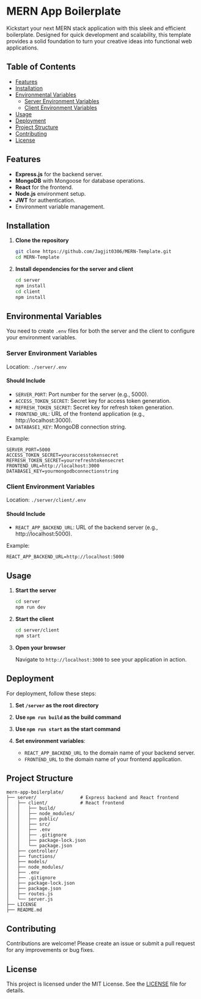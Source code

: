 # MERN App Boilerplate

Kickstart your next MERN stack application with this sleek and efficient boilerplate. Designed for quick development and scalability, this template provides a solid foundation to turn your creative ideas into functional web applications.

## Table of Contents

- [Features](#features)
- [Installation](#installation)
- [Environmental Variables](#environmental-variables)
  - [Server Environment Variables](#server-environment-variables)
  - [Client Environment Variables](#client-environment-variables)
- [Usage](#usage)
- [Deployment](#deployment)
- [Project Structure](#project-structure)
- [Contributing](#contributing)
- [License](#license)

## Features

- **Express.js** for the backend server.
- **MongoDB** with Mongoose for database operations.
- **React** for the frontend.
- **Node.js** environment setup.
- **JWT** for authentication.
- Environment variable management.

## Installation

1. **Clone the repository**

   ```bash
   git clone https://github.com/Jagjit0306/MERN-Template.git
   cd MERN-Template
   ```

2. **Install dependencies for the server and client**

   ```bash
   cd server
   npm install
   cd client
   npm install
   ```

## Environmental Variables

You need to create `.env` files for both the server and the client to configure your environment variables.

### Server Environment Variables

Location: `./server/.env`

#### Should Include

- `SERVER_PORT`: Port number for the server (e.g., 5000).
- `ACCESS_TOKEN_SECRET`: Secret key for access token generation.
- `REFRESH_TOKEN_SECRET`: Secret key for refresh token generation.
- `FRONTEND_URL`: URL of the frontend application (e.g., http://localhost:3000).
- `DATABASE1_KEY`: MongoDB connection string.

Example:

```env
SERVER_PORT=5000
ACCESS_TOKEN_SECRET=youraccesstokensecret
REFRESH_TOKEN_SECRET=yourrefreshtokensecret
FRONTEND_URL=http://localhost:3000
DATABASE1_KEY=yourmongodbconnectionstring
```

### Client Environment Variables

Location: `./server/client/.env`

#### Should Include

- `REACT_APP_BACKEND_URL`: URL of the backend server (e.g., http://localhost:5000).

Example:

```env
REACT_APP_BACKEND_URL=http://localhost:5000
```

## Usage

1. **Start the server**

   ```bash
   cd server
   npm run dev
   ```

2. **Start the client**

   ```bash
   cd server/client
   npm start
   ```

3. **Open your browser**

   Navigate to `http://localhost:3000` to see your application in action.

## Deployment

For deployment, follow these steps:

1. **Set `/server` as the root directory**

2. **Use `npm run build` as the build command**

3. **Use `npm run start` as the start command**

4. **Set environment variables**:

   - `REACT_APP_BACKEND_URL` to the domain name of your backend server.
   - `FRONTEND_URL` to the domain name of your frontend application.

## Project Structure

```plaintext
mern-app-boilerplate/
├── server/                # Express backend and React frontend
│   ├── client/            # React frontend
│   │   ├── build/
│   │   ├── node_modules/
│   │   ├── public/
│   │   ├── src/
│   │   ├── .env
│   │   ├── .gitignore
│   │   ├── package-lock.json
│   │   └── package.json
│   ├── controller/
│   ├── functions/
│   ├── models/
│   ├── node_modules/
│   ├── .env
│   ├── .gitignore
│   ├── package-lock.json
│   ├── package.json
│   ├── routes.js
│   └── server.js
├── LICENSE
├── README.md
```

## Contributing

Contributions are welcome! Please create an issue or submit a pull request for any improvements or bug fixes.

## License

This project is licensed under the MIT License. See the [LICENSE](LICENSE) file for details.
